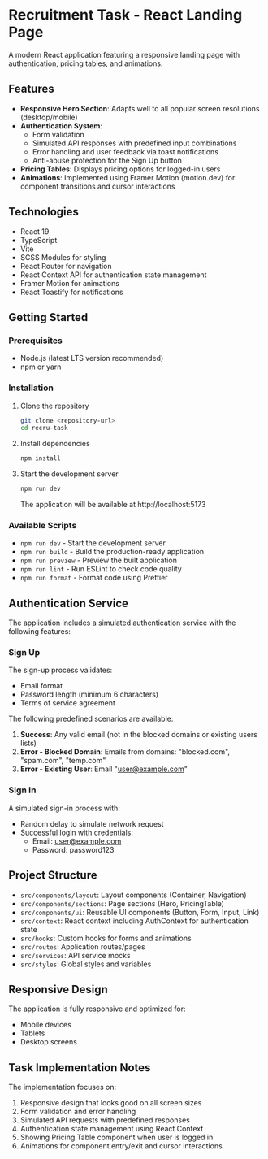 # Recruitment Task - React Landing Page

A modern React application featuring a responsive landing page with authentication, pricing tables, and animations.

## Features

- **Responsive Hero Section**: Adapts well to all popular screen resolutions (desktop/mobile)
- **Authentication System**: 
  - Form validation
  - Simulated API responses with predefined input combinations
  - Error handling and user feedback via toast notifications
  - Anti-abuse protection for the Sign Up button
- **Pricing Tables**: Displays pricing options for logged-in users
- **Animations**: Implemented using Framer Motion (motion.dev) for component transitions and cursor interactions

## Technologies

- React 19
- TypeScript
- Vite
- SCSS Modules for styling
- React Router for navigation
- React Context API for authentication state management
- Framer Motion for animations
- React Toastify for notifications

## Getting Started

### Prerequisites

- Node.js (latest LTS version recommended)
- npm or yarn

### Installation

1. Clone the repository
   ```bash
   git clone <repository-url>
   cd recru-task
   ```

2. Install dependencies
   ```bash
   npm install
   ```

3. Start the development server
   ```bash
   npm run dev
   ```
   The application will be available at http://localhost:5173

### Available Scripts

- `npm run dev` - Start the development server
- `npm run build` - Build the production-ready application
- `npm run preview` - Preview the built application
- `npm run lint` - Run ESLint to check code quality
- `npm run format` - Format code using Prettier

## Authentication Service

The application includes a simulated authentication service with the following features:

### Sign Up

The sign-up process validates:
- Email format
- Password length (minimum 6 characters)
- Terms of service agreement

The following predefined scenarios are available:

1. **Success**: Any valid email (not in the blocked domains or existing users lists)
2. **Error - Blocked Domain**: Emails from domains: "blocked.com", "spam.com", "temp.com"
3. **Error - Existing User**: Email "user@example.com"

### Sign In

A simulated sign-in process with:
- Random delay to simulate network request
- Successful login with credentials: 
  - Email: user@example.com
  - Password: password123

## Project Structure

- `src/components/layout`: Layout components (Container, Navigation)
- `src/components/sections`: Page sections (Hero, PricingTable)
- `src/components/ui`: Reusable UI components (Button, Form, Input, Link)
- `src/context`: React context including AuthContext for authentication state
- `src/hooks`: Custom hooks for forms and animations
- `src/routes`: Application routes/pages
- `src/services`: API service mocks
- `src/styles`: Global styles and variables

## Responsive Design

The application is fully responsive and optimized for:
- Mobile devices
- Tablets
- Desktop screens

## Task Implementation Notes

The implementation focuses on:
1. Responsive design that looks good on all screen sizes
2. Form validation and error handling
3. Simulated API requests with predefined responses
4. Authentication state management using React Context
5. Showing Pricing Table component when user is logged in
6. Animations for component entry/exit and cursor interactions
